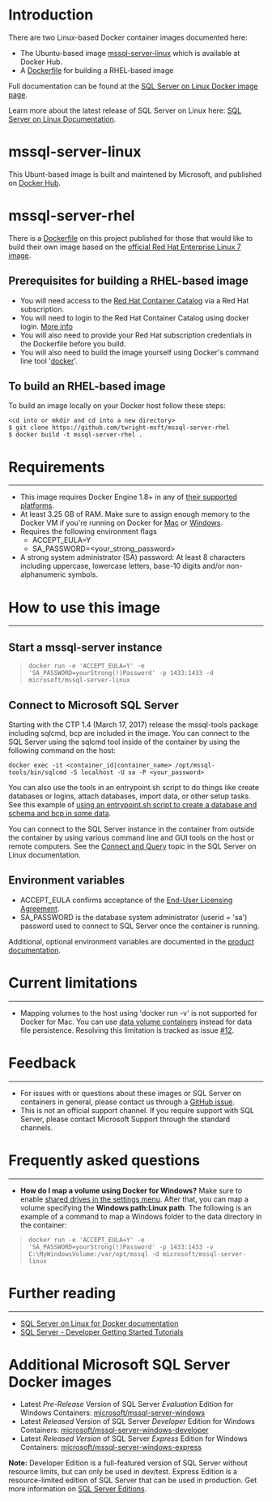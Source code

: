 # Introduction
There are two Linux-based Docker container images documented here:
* The Ubuntu-based image [mssql-server-linux](https://hub.docker.com/r/microsoft/mssql-server-linux/)  which is available at Docker Hub.
* A [Dockerfile](https://github.com/twright-msft/mssql-server-rhel/blob/master/Dockerfile) for building a RHEL-based image

Full documentation can be found at the [SQL Server on Linux Docker image page](https://docs.microsoft.com/en-us/sql/linux/sql-server-linux-setup-docker).

Learn more about the latest release of SQL Server on Linux here: [SQL Server on Linux Documentation](https://docs.microsoft.com/en-us/sql/linux/).

# mssql-server-linux

 This Ubunt-based image is built and maintened by Microsoft, and published on [Docker Hub](https://hub.docker.com/r/microsoft/mssql-server-linux/).

# mssql-server-rhel
There is a [Dockerfile](https://github.com/twright-msft/mssql-server-rhel/blob/master/Dockerfile) on this project published for those that would like to build their own image based on the [official Red Hat Enterprise Linux 7 image](https://access.redhat.com/containers/#/registry.access.redhat.com/rhel7/rhel).

## Prerequisites for building a RHEL-based image
* You will need access to the [Red Hat Container Catalog](https://access.redhat.com/containers) via a Red Hat subscription.
* You will need to login to the Red Hat Container Catalog using docker login. [More info](https://access.redhat.com/articles/2834301)
* You will also need to provide your Red Hat subscription credentials in the Dockerfile before you build.
* You will also need to build the image yourself using Docker's command line tool '[docker](https://docs.docker.com/engine/reference/commandline/cli/)'.

## To build an RHEL-based image
To build an image locally on your Docker host follow these steps:
```
<cd into or mkdir and cd into a new directory>
$ git clone https://github.com/twright-msft/mssql-server-rhel
$ docker build -t mssql-server-rhel .
```

# Requirements
---
- This image requires Docker Engine 1.8+ in any of [their supported platforms](https://www.docker.com/products/overview).
- At least 3.25 GB of RAM. Make sure to assign enough memory to the Docker VM if you're running on Docker for [Mac](https://docs.docker.com/docker-for-mac/#/general) or [Windows](https://docs.docker.com/docker-for-windows/#/advanced).
- Requires the following environment flags
    - ACCEPT_EULA=Y
    - SA_PASSWORD=<your_strong_password>
- A strong system administrator (SA) password: At least 8 characters including uppercase, lowercase letters, base-10 digits and/or non-alphanumeric symbols.

# How to use this image
---
##  Start a mssql-server instance
> ``docker run -e 'ACCEPT_EULA=Y' -e 'SA_PASSWORD=yourStrong(!)Password' -p 1433:1433 -d microsoft/mssql-server-linux``

##  Connect to Microsoft SQL Server
Starting with the CTP 1.4 (March 17, 2017) release the mssql-tools package including sqlcmd, bcp are included in the image.  You can connect to the SQL Server using the sqlcmd tool inside of the container by using the following command on the host:
```
docker exec -it <container_id|container_name> /opt/mssql-tools/bin/sqlcmd -S localhost -U sa -P <your_password>
```
You can also use the tools in an entrypoint.sh script to do things like create databases or logins, attach databases, import data, or other setup tasks.  See this example of [using an entrypoint.sh script to create a database and schema and bcp in some data](https://github.com/twright-msft/mssql-node-docker-demo-app).

You can connect to the SQL Server instance in the container from outside the container by using various command line and GUI tools on the host or remote computers.  See the [Connect and Query](https://docs.microsoft.com/en-us/sql/linux/sql-server-linux-connect-and-query-sqlcmd) topic in the SQL Server on Linux documentation.

## Environment variables

- ACCEPT_EULA confirms acceptance of the [End-User Licensing Agreement](http://go.microsoft.com/fwlink/?LinkId=746388).
- SA_PASSWORD is the database system administrator (userid = 'sa') password used to connect to SQL Server once the container is running.

Additional, optional environment variables are documented in the [product documentation](https://docs.microsoft.com/en-us/sql/linux/sql-server-linux-configure-environment-variables).


# Current limitations
---
- Mapping volumes to the host using 'docker run -v' is not supported for Docker for Mac. You can use [data volume containers](https://docs.docker.com/engine/tutorials/dockervolumes/#/creating-and-mounting-a-data-volume-container) instead for data file persistence.  Resolving this limitation is tracked as issue [#12](https://github.com/Microsoft/mssql-docker/issues/12).

# Feedback 
---
+ For issues with or questions about these images or SQL Server on containers in general, please contact us through a [GitHub issue](https://github.com/Microsoft/mssql-docker/issues).
+ This is not an official support channel. If you require support with SQL Server, please contact Microsoft Support through the standard channels.

# Frequently asked questions 
---
- **How do I map a volume using Docker for Windows?** Make sure to enable [shared drives in the settings menu](https://docs.docker.com/docker-for-windows/#shared-drives). After that, you can map a volume specifying the **Windows path:Linux path**. The following is an example of a command to map a Windows folder to the data directory in the container:

> ``docker run -e 'ACCEPT_EULA=Y' -e 'SA_PASSWORD=yourStrong(!)Password' -p 1433:1433 -v C:\MyWindowsVolume:/var/opt/mssql -d microsoft/mssql-server-linux``

# Further reading
---
+ [SQL Server on Linux for Docker documentation](https://docs.microsoft.com/en-us/sql/linux/sql-server-linux-setup-docker)
+ [SQL Server - Developer Getting Started Tutorials](https://www.microsoft.com/en-us/sql-server/developer-get-started/?utm_source=DockerHub)

# Additional Microsoft SQL Server Docker images
+ Latest *Pre-Release* Version of SQL Server *Evaluation* Edition for Windows Containers: [microsoft/mssql-server-windows](https://hub.docker.com/r/microsoft/mssql-server-windows/)
+ Latest *Released* Version of SQL Server *Developer* Edition for Windows Containers: [microsoft/mssql-server-windows-developer](https://hub.docker.com/r/microsoft/mssql-server-windows-developer/)
+ Latest *Released Version* of SQL Server *Express* Edition for Windows Containers: [microsoft/mssql-server-windows-express](https://hub.docker.com/r/microsoft/mssql-server-windows-express/)

**Note:** Developer Edition is a full-featured version of SQL Server without resource limits, but can only be used in dev/test.  Express Edition is a resource-limited edition of SQL Server that can be used in production.
Get more information on [SQL Server Editions](https://www.microsoft.com/en-us/sql-server/sql-server-editions).
